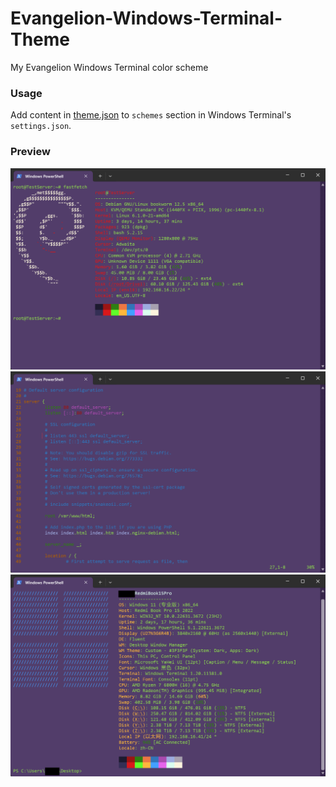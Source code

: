 # Evangelion-Windows-Terminal-Theme

My Evangelion Windows Terminal color scheme

### Usage

Add content in [theme.json](theme.json) to `schemes` section in Windows Terminal's `settings.json`.

### Preview

![debian](./previews/debian.png)
![nginx](./previews/nginx.png)
![windows](./previews/windows.png)